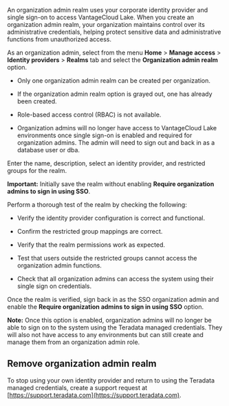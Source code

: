 An organization admin realm uses your corporate identity provider and single sign-on to access VantageCloud Lake. When you create an organization admin realm, your organization maintains control over its administrative credentials, helping protect sensitive data and administrative functions from unauthorized access.

As an organization admin, select from the menu **Home** > **Manage access** > **Identity providers** > **Realms** tab and select the **Organization admin realm** option.

-   Only one organization admin realm can be created per organization.


-   If the organization admin realm option is grayed out, one has already been created.


-   Role-based access control (RBAC) is not available.


-   Organization admins will no longer have access to VantageCloud Lake environments once single sign-on is enabled and required for organization admins. The admin will need to sign out and back in as a database user or dba.


Enter the name, description, select an identity provider, and restricted groups for the realm.

**Important:** Initially save the realm without enabling **Require organization admins to sign in using SSO**.

Perform a thorough test of the realm by checking the following:

-   Verify the identity provider configuration is correct and functional.


-   Confirm the restricted group mappings are correct.


-   Verify that the realm permissions work as expected.


-   Test that users outside the restricted groups cannot access the organization admin functions.


-   Check that all organization admins can access the system using their single sign on credentials.


Once the realm is verified, sign back in as the SSO organization admin and enable the **Require organization admins to sign in using SSO** option.

**Note:** Once this option is enabled, organization admins will no longer be able to sign on to the system using the Teradata managed credentials. They will also not have access to any environments but can still create and manage them from an organization admin role.

## Remove organization admin realm


To stop using your own identity provider and return to using the Teradata managed credentials, create a support request at [https://support.teradata.com](https://support.teradata.com).

